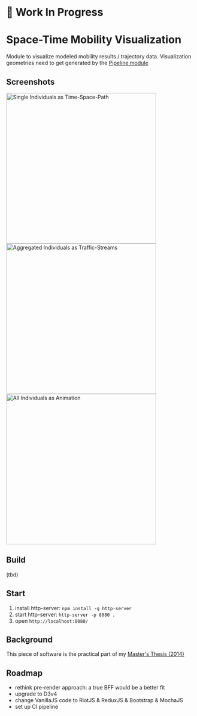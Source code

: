 # :construction_worker: Work In Progress

# Space-Time Mobility Visualization

Module to visualize modeled mobility results / trajectory data. Visualization geometries need to get generated by the [Pipeline module](https://github.com/teeschke/space-time-mobility-vis-pipeline)

## Screenshots

<img alt="Single Individuals as Time-Space-Path" src="http://dante.bplaced.net/img/screenshot_fallbeispiel1.png" width="400">

<img alt="Aggregated Individuals as Traffic-Streams" src="http://dante.bplaced.net/img/screenshot_fallbeispiel2.png" width="400">

<img alt="All Individuals as Animation" src="http://dante.bplaced.net/img/screenshot_fallbeispiel3.png" width="400">

## Build

(tbd)

## Start

1. install http-server: `npm install -g http-server`
2. start http-server: `http-server -p 8080 .`
3. open `http://localhost:8080/`

## Background

This piece of software is the practical part of my [Master's Thesis (2014)](MA_Daniel_Teske_2014.pdf)

## Roadmap

- rethink pre-render approach: a true BFF would be a better fit
- upgrade to D3v4
- change VanillaJS code to RiotJS & ReduxJS & Bootstrap & MochaJS
- set up CI pipeline

